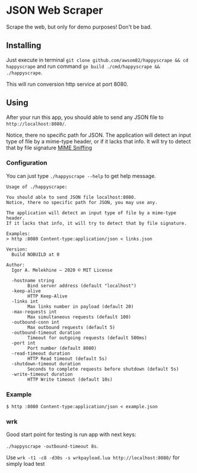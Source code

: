 #  JSON Web Scraper
Scrape the web, but only for demo purposes! Don't be bad.

## Installing
Just execute in terminal `git clone github.com/awsom82/happyscrape && cd happyscrape`
and run command `go build ./cmd/happyscrape && ./happyscrape`.

This will run conversion http service at port 8080.

## Using
After your run this app, you should able to send any JSON file to `http://localhost:8080/`.

Notice, there no specific path for JSON. The application will detect an input type of file by a mime-type header, or if it lacks that info. It will try to detect that by file signature [MIME Sniffing](https://mimesniff.spec.whatwg.org)

### Configuration
You can just type `./happyscrape --help` to get help message.
```
Usage of ./happyscrape:

You should able to send JSON file localhost:8080.
Notice, there no specific path for JSON, you may use any.

The application will detect an input type of file by a mime-type header.
If it lacks that info, it will try to detect that by file signature.

Examples:
> http :8080 Content-type:application/json < links.json

Version:
  Build NOBUILD at 0

Author:
  Igor A. Melekhine – 2020 © MIT License

  -hostname string
    	Bind server address (default "localhost")
  -keep-alive
    	HTTP Keep-Alive
  -links int
    	Max links number in payload (default 20)
  -max-requests int
    	Max simultaneous requests (default 100)
  -outbound-conn int
    	Max outbound requests (default 5)
  -outbound-timeout duration
    	Timeout for outgoing requests (default 500ms)
  -port int
    	Port number (default 8080)
  -read-timeout duration
    	HTTP Read timeout (default 5s)
  -shutdown-timeout duration
    	Seconds to complete requests before shutdown (default 5s)
  -write-timeout duration
    	HTTP Write timeout (default 10s)
```

### Example
```
$ http :8080 Content-type:application/json < example.json
```

### wrk
Good start point for testing is run app with next keys:

`./happyscrape -outbound-timeout 8s`.

Use `wrk -t1 -c8 -d30s -s wrkpayload.lua http://localhost:8080/` for simply load test